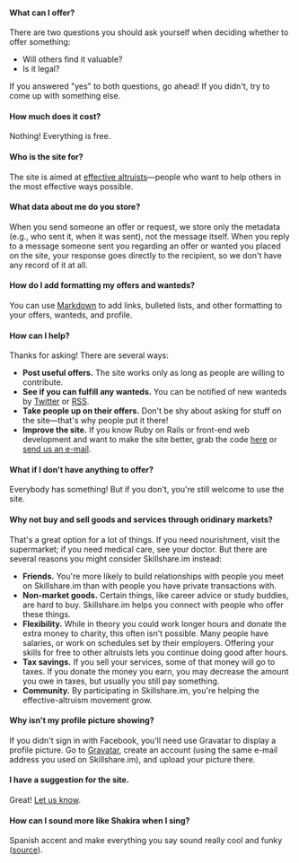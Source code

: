 #### What can I offer?

There are two questions you should ask yourself when deciding whether
to offer something:

* Will others find it valuable?
* Is it legal?

If you answered "yes" to both questions, go ahead! If you didn't, try
to come up with something else.

#### How much does it cost?

Nothing! Everything is free.

#### Who is the site for?

The site is aimed at
[effective altruists](http://home.centreforeffectivealtruism.org/)—people
who want to help others in the most effective ways possible.

#### What data about me do you store?

When you send someone an offer or request, we store only the metadata
(e.g., who sent it, when it was sent), not the message itself. When
you reply to a message someone sent you regarding an offer or wanted
you placed on the site, your response goes directly to the recipient,
so we don't have any record of it at all.

#### How do I add formatting my offers and wanteds?

You can use
[Markdown](http://support.mashery.com/docs/customizing_your_portal/Markdown_Cheat_Sheet)
to add links, bulleted lists, and other formatting to your offers, wanteds, and profile.

#### How can I help?

Thanks for asking! There are several ways:

* **Post useful offers.** The site works only as long as people are
willing to contribute.
* **See if you can fulfill any wanteds.** You can be notified of new
  wanteds by [Twitter]("https://twitter.com/Skillshare_im") or
  [RSS](http://localhost:3000/proposals.atom).
* **Take people up on their offers.** Don't be shy about asking for
  stuff on the site—that's why people put it there!
* **Improve the site.** If you know Ruby on Rails or front-end web
  development and want to make the site better, grab the code
  [here](https://github.com/patbl/ea-skillshare) or
  [send us an e-mail](mailto:pbrinichlanglois@gmail.com).

#### What if I don't have anything to offer?

Everybody has something! But if you don't, you're still welcome to use
the site.

#### Why not buy and sell goods and services through oridinary markets?

That's a great option for a lot of things. If you need nourishment,
visit the supermarket; if you need medical care, see your doctor. But there are several reasons
you might consider Skillshare.im instead:

* **Friends.** You're more likely to build relationships with people
  you meet on Skillshare.im than with people you have private
  transactions with.
* **Non-market goods.** Certain things, like career advice or study
  buddies, are hard to buy. Skillshare.im helps you connect with
  people who offer these things.
* **Flexibility.** While in theory you could work longer hours and
  donate the extra money to charity, this often isn't possible. Many
  people have salaries, or work on schedules set by their employers.
  Offering your skills for free to other altruists lets you continue
  doing good after hours.
* **Tax savings.** If you sell your services, some of that money will go to
  taxes. If you donate the money you earn, you may decrease the amount
  you owe in taxes, but usually you still pay something.
* **Community.** By participating in Skillshare.im, you're helping the
  effective-altruism movement grow.

#### Why isn't my profile picture showing?

If you didn't sign in with Facebook, you'll need use Gravatar to display a profile picture. Go to [Gravatar](http://gravatar.com), create an account (using the same e-mail address you used on Skillshare.im), and upload your picture there.

#### I have a suggestion for the site.

Great! [Let us know](mailto:pbrinichlanglois@gmail.com).

#### How can I sound more like Shakira when I sing?

Spanish accent and make everything you say sound really cool and funky ([source](http://answers.yahoo.com/question/index?qid=20091122120932AAuIAg5)).
